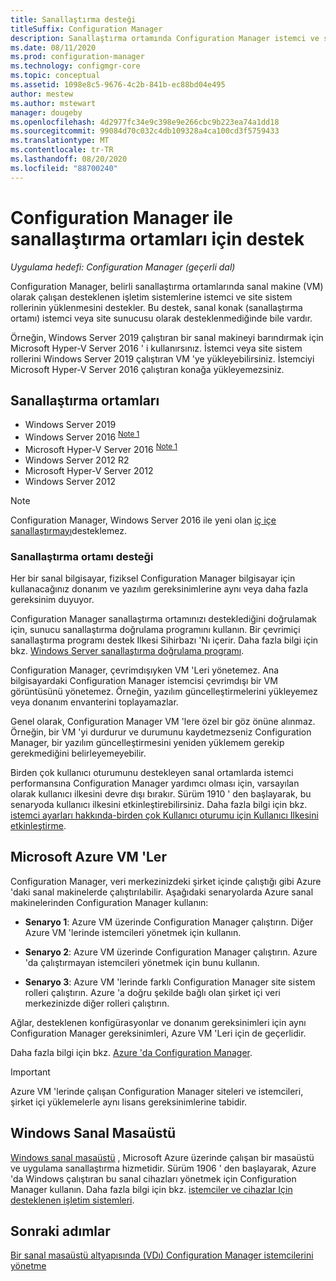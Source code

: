 ```yaml
---
title: Sanallaştırma desteği
titleSuffix: Configuration Manager
description: Sanallaştırma ortamında Configuration Manager istemci ve site sistemi rollerini yükleme gereksinimleri.
ms.date: 08/11/2020
ms.prod: configuration-manager
ms.technology: configmgr-core
ms.topic: conceptual
ms.assetid: 1098e8c5-9676-4c2b-841b-ec88bd04e495
author: mestew
ms.author: mstewart
manager: dougeby
ms.openlocfilehash: 4d2977fc34e9c398e9e266cbc9b223ea74a1dd18
ms.sourcegitcommit: 99084d70c032c4db109328a4ca100cd3f5759433
ms.translationtype: MT
ms.contentlocale: tr-TR
ms.lasthandoff: 08/20/2020
ms.locfileid: "88700240"
---
```

# <a name="support-for-virtualization-environments-with-configuration-manager"></a>Configuration Manager ile sanallaştırma ortamları için destek

*Uygulama hedefi: Configuration Manager (geçerli dal)*

Configuration Manager, belirli sanallaştırma ortamlarında sanal makine (VM) olarak çalışan desteklenen işletim sistemlerine istemci ve site sistem rollerinin yüklenmesini destekler. Bu destek, sanal konak (sanallaştırma ortamı) istemci veya site sunucusu olarak desteklenmediğinde bile vardır.

Örneğin, Windows Server 2019 çalıştıran bir sanal makineyi barındırmak için Microsoft Hyper-V Server 2016 ' i kullanırsınız. İstemci veya site sistem rollerini Windows Server 2019 çalıştıran VM 'ye yükleyebilirsiniz. İstemciyi Microsoft Hyper-V Server 2016 çalıştıran konağa yükleyemezsiniz.

## <a name="virtualization-environments"></a>Sanallaştırma ortamları

- Windows Server 2019  
- Windows Server 2016 <sup> [Note 1](#bkmk_note1)</sup>  
- Microsoft Hyper-V Server 2016 <sup> [Note 1](#bkmk_note1)</sup>  
- Windows Server 2012 R2  
- Microsoft Hyper-V Server 2012  
- Windows Server 2012  

<a name="bkmk_note1"></a>

> [!NOTE]
> Configuration Manager, Windows Server 2016 ile yeni olan [iç içe sanallaştırmayı](/windows-server/virtualization/hyper-v/What-s-new-in-Hyper-V-on-Windows#nested-virtualization-new)desteklemez.

### <a name="virtualization-environment-support"></a>Sanallaştırma ortamı desteği

Her bir sanal bilgisayar, fiziksel Configuration Manager bilgisayar için kullanacağınız donanım ve yazılım gereksinimlerine aynı veya daha fazla gereksinim duyuyor.

Configuration Manager sanallaştırma ortamınızı desteklediğini doğrulamak için, sunucu sanallaştırma doğrulama programını kullanın. Bir çevrimiçi sanallaştırma programı destek Ilkesi Sihirbazı 'Nı içerir. Daha fazla bilgi için bkz. [Windows Server sanallaştırma doğrulama programı](https://www.windowsservercatalog.com/svvp.aspx).

Configuration Manager, çevrimdışıyken VM 'Leri yönetemez. Ana bilgisayardaki Configuration Manager istemcisi çevrimdışı bir VM görüntüsünü yönetemez. Örneğin, yazılım güncelleştirmelerini yükleyemez veya donanım envanterini toplayamazlar.

Genel olarak, Configuration Manager VM 'lere özel bir göz önüne alınmaz. Örneğin, bir VM 'yi durdurur ve durumunu kaydetmezseniz Configuration Manager, bir yazılım güncelleştirmesini yeniden yüklemem gerekip gerekmediğini belirleyemeyebilir.

Birden çok kullanıcı oturumunu destekleyen sanal ortamlarda istemci performansına Configuration Manager yardımcı olması için, varsayılan olarak kullanıcı ilkesini devre dışı bırakır. Sürüm 1910 ' den başlayarak, bu senaryoda kullanıcı ilkesini etkinleştirebilirsiniz. Daha fazla bilgi için bkz. [istemci ayarları hakkında-birden çok Kullanıcı oturumu için Kullanıcı Ilkesini etkinleştirme](../../clients/deploy/about-client-settings.md#enable-user-policy-for-multiple-user-sessions).

## <a name="microsoft-azure-vms"></a><a name="bkmk_Azure"></a> Microsoft Azure VM 'Ler

Configuration Manager, veri merkezinizdeki şirket içinde çalıştığı gibi Azure 'daki sanal makinelerde çalıştırılabilir. Aşağıdaki senaryolarda Azure sanal makinelerinden Configuration Manager kullanın:

- **Senaryo 1**: Azure VM üzerinde Configuration Manager çalıştırın. Diğer Azure VM 'lerinde istemcileri yönetmek için kullanın.

- **Senaryo 2**: Azure VM üzerinde Configuration Manager çalıştırın. Azure 'da çalıştırmayan istemcileri yönetmek için bunu kullanın.

- **Senaryo 3**: Azure VM 'lerinde farklı Configuration Manager site sistem rolleri çalıştırın. Azure 'a doğru şekilde bağlı olan şirket içi veri merkezinizde diğer rolleri çalıştırın.

Ağlar, desteklenen konfigürasyonlar ve donanım gereksinimleri için aynı Configuration Manager gereksinimleri, Azure VM 'Leri için de geçerlidir.

Daha fazla bilgi için bkz. [Azure 'da Configuration Manager](../../understand/configuration-manager-on-azure.md).

> [!IMPORTANT]
> Azure VM 'lerinde çalışan Configuration Manager siteleri ve istemcileri, şirket içi yüklemelerle aynı lisans gereksinimlerine tabidir.

## <a name="windows-virtual-desktop"></a>Windows Sanal Masaüstü

[Windows sanal masaüstü](/azure/virtual-desktop/) , Microsoft Azure üzerinde çalışan bir masaüstü ve uygulama sanallaştırma hizmetidir. Sürüm 1906 ' den başlayarak, Azure 'da Windows çalıştıran bu sanal cihazları yönetmek için Configuration Manager kullanın. Daha fazla bilgi için bkz. [istemciler ve cihazlar Için desteklenen işletim sistemleri](supported-operating-systems-for-clients-and-devices.md#windows-virtual-desktop).

## <a name="next-steps"></a>Sonraki adımlar

[Bir sanal masaüstü altyapısında (VDı) Configuration Manager istemcilerini yönetme](../../clients/deploy/plan/considerations-for-managing-clients-in-a-vdi.md)